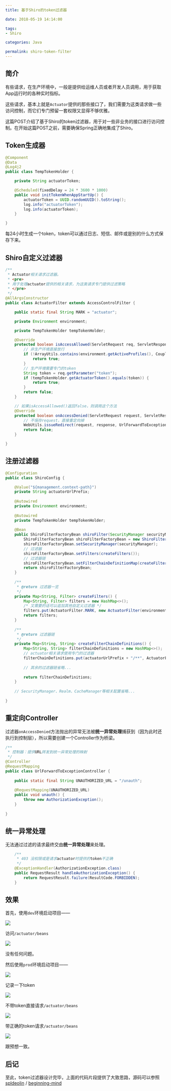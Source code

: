 ```yaml
---
title: 基于Shiro的token过滤器

date: 2018-05-19 14:14:00

tags:
- Shiro

categories: Java

permalink: shiro-token-filter
---
```


## 简介

有些请求，在生产环境中，一般是提供给运维人员或者开发人员调用，用于获取App运行时的各种实时指标。

这些请求，基本上就是`Actuator`提供的那些接口了，我们需要为这类请求做一些访问控制，而它们专门预留一套权限又显得不够优雅。

这篇POST介绍了基于Shiro的token过滤器，用于对一些非业务的接口进行访问控制。在开始这篇POST之前，需要确保Spring正确地集成了Shiro。



## Token生成器

~~~java
@Component
@Data
@Log4j2
public class TempTokenHolder {

    private String actuatorToken;

    @Scheduled(fixedDelay = 24 * 3600 * 1000)
    public void initTokenWhenAppStartUp() {
        actuatorToken = UUID.randomUUID().toString();
        log.info("actuatorToken");
        log.info(actuatorToken);
    }

}
~~~

每24小时生成一个token，token可以通过日志、短信、邮件或是别的什么方式保存下来。



## Shiro自定义过滤器

~~~java
/**
 * Actuator相关请求过滤器。
 * <pre>
 * 用于处理actuator提供的相关请求，为这类请求专门提供过滤策略
 * </pre>
 */
@AllArgsConstructor
public class ActuatorFilter extends AccessControlFilter {

    public static final String MARK = "actuator";

    private Environment environment;

    private TempTokenHolder tempTokenHolder;

    @Override
    protected boolean isAccessAllowed(ServletRequest req, ServletResponse resp, Object mappedValue) {
        // 非生产环境直接放行
        if (!ArrayUtils.contains(environment.getActiveProfiles(), CoupledConstant.PROD_PROFILE_NAME)) {
            return true;
        }
        // 生产环境需要专门的token
        String token = req.getParameter("token");
        if (tempTokenHolder.getActuatorToken().equals(token)) {
            return true;
        }
        return false;
    }

    // 如果isAccessAllowed()返回false，则调用这个方法
    @Override
    protected boolean onAccessDenied(ServletRequest request, ServletResponse response) throws Exception {
        // 不保存request，直接重定向掉
        WebUtils.issueRedirect(request, response, UrlForwardToExceptionController.UNAUTHORIZED_URL);
        return false;
    }

}
~~~



## 注册过滤器

~~~java
@Configuration
public class ShiroConfig {

    @Value("${management.context-path}")
    private String actuatorUrlPrefix;
    
    @Autowired
    private Environment environment;
    
    @Autowired
    private TempTokenHolder tempTokenHolder;
    
    @Bean
    public ShiroFilterFactoryBean shiroFilter(SecurityManager securityManager) {
        ShiroFilterFactoryBean shiroFilterFactoryBean = new ShiroFilterFactoryBean();
        shiroFilterFactoryBean.setSecurityManager(securityManager);
        // 过滤器
        shiroFilterFactoryBean.setFilters(createFilters());
        // 过滤器链
        shiroFilterFactoryBean.setFilterChainDefinitionMap(createFilterChainDefinitions());
        return shiroFilterFactoryBean;
    }
    
    /**
     * @return 过滤器一览
     */
    private Map<String, Filter> createFilters() {
        Map<String, Filter> filters = new HashMap<>();
        /* 又需要的话可以追加其他自定义过滤器 */
        filters.put(ActuatorFilter.MARK, new ActuatorFilter(environment, tempTokenHolder));
        return filters;
    }
    
    /**
     * @return 过滤器链
     */
    private Map<String, String> createFilterChainDefinitions() {
        Map<String, String> filterChainDefinitions = new HashMap<>();
        // actuator相关请求使用专门的过滤器
        filterChainDefinitions.put(actuatorUrlPrefix + "/**", ActuatorFilter.MARK);
        
        // 其余的过滤器链省略...
        
        return filterChainDefinitions;
    }
    
    // SecurityManager、Realm、CacheManager等相关配置省略...
    
}
~~~



## 重定向Controller

过滤器`onAccessDenied`方法抛出的异常无法被**统一异常处理**捕获到（因为此时还执行到控制层），所以需要创建一个Controller作为桥梁。

~~~java
/**
 * 控制器：提供URL转发到统一异常处理的映射
 */
@Controller
@RequestMapping
public class UrlForwardToExceptionController {
   
    public static final String UNAUTHORIZED_URL = "/unauth";
    
    @RequestMapping(UNAUTHORIZED_URL)
    public void unauth() {
        throw new AuthorizationException();
    }
    
}
~~~



## 统一异常处理

无法通过过滤的请求最终交由**统一异常处理**来处理。

~~~java
    /**
     * 403 没权限或是请求actuator时提供的token不正确
     */
    @ExceptionHandler(AuthorizationException.class)
    public RequestResult handleAuthorizationException() {
        return RequestResult.failure(ResultCode.FORBIDDEN);
    }
~~~



## 效果

首先，使用`dev`环境启动项目——

![](images/shiro-token-filter-1.png)



访问`/actuator/beans`

![](images/shiro-token-filter-2.png)



没有任何问题。

然后使用`prod`环境启动项目——

![](images/shiro-token-filter-3.png)



记录一下token

![](images/shiro-token-filter-4.png)



不带token直接请求`/actuator/beans`

![](images/shiro-token-filter-5.gif)



带正确的token请求`/actuator/beans`

![](images/shiro-token-filter-6.png)



跟预想一致。



## 后记

至此，token过滤器设计完毕，上面的代码片段提供了大致思路，源码可以参照[spldeolin](https://github.com/spldeolin) / [beginning-mind](https://github.com/spldeolin/beginning-mind)